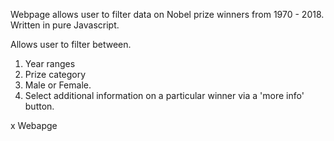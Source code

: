Webpage allows user to filter data on Nobel prize winners from 1970 - 2018.
Written in pure Javascript.

Allows user to filter between.
1. Year ranges
2. Prize category
3. Male or Female.
4. Select additional information on a particular winner via a 'more info' button.













































x
Webapge 